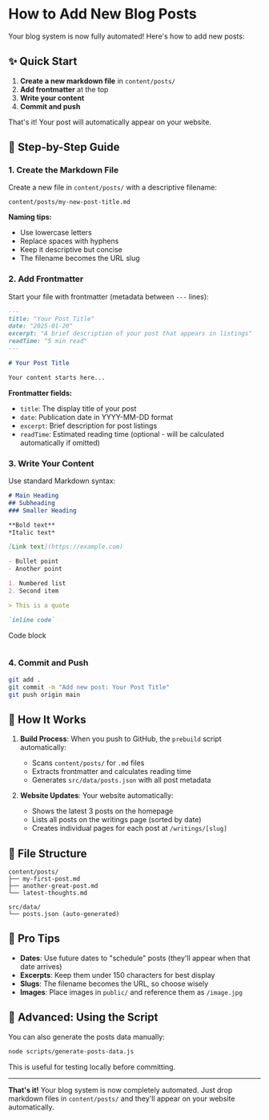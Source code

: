 # How to Add New Blog Posts

Your blog system is now fully automated! Here's how to add new posts:

## ✨ Quick Start

1. **Create a new markdown file** in `content/posts/`
2. **Add frontmatter** at the top
3. **Write your content**
4. **Commit and push**

That's it! Your post will automatically appear on your website.

## 📝 Step-by-Step Guide

### 1. Create the Markdown File

Create a new file in `content/posts/` with a descriptive filename:
```
content/posts/my-new-post-title.md
```

**Naming tips:**
- Use lowercase letters
- Replace spaces with hyphens
- Keep it descriptive but concise
- The filename becomes the URL slug

### 2. Add Frontmatter

Start your file with frontmatter (metadata between `---` lines):

```markdown
---
title: "Your Post Title"
date: "2025-01-20"
excerpt: "A brief description of your post that appears in listings"
readTime: "5 min read"
---

# Your Post Title

Your content starts here...
```

**Frontmatter fields:**
- `title`: The display title of your post
- `date`: Publication date in YYYY-MM-DD format
- `excerpt`: Brief description for post listings
- `readTime`: Estimated reading time (optional - will be calculated automatically if omitted)

### 3. Write Your Content

Use standard Markdown syntax:

```markdown
# Main Heading
## Subheading
### Smaller Heading

**Bold text**
*Italic text*

[Link text](https://example.com)

- Bullet point
- Another point

1. Numbered list
2. Second item

> This is a quote

`inline code`

```
Code block
```
```

### 4. Commit and Push

```bash
git add .
git commit -m "Add new post: Your Post Title"
git push origin main
```

## 🔄 How It Works

1. **Build Process**: When you push to GitHub, the `prebuild` script automatically:
   - Scans `content/posts/` for `.md` files
   - Extracts frontmatter and calculates reading time
   - Generates `src/data/posts.json` with all post metadata

2. **Website Updates**: Your website automatically:
   - Shows the latest 3 posts on the homepage
   - Lists all posts on the writings page (sorted by date)
   - Creates individual pages for each post at `/writings/[slug]`

## 📁 File Structure

```
content/posts/
├── my-first-post.md
├── another-great-post.md
└── latest-thoughts.md

src/data/
└── posts.json (auto-generated)
```

## 🎯 Pro Tips

- **Dates**: Use future dates to "schedule" posts (they'll appear when that date arrives)
- **Excerpts**: Keep them under 150 characters for best display
- **Slugs**: The filename becomes the URL, so choose wisely
- **Images**: Place images in `public/` and reference them as `/image.jpg`

## 🚀 Advanced: Using the Script

You can also generate the posts data manually:
```bash
node scripts/generate-posts-data.js
```

This is useful for testing locally before committing.

---

**That's it!** Your blog system is now completely automated. Just drop markdown files in `content/posts/` and they'll appear on your website automatically.
